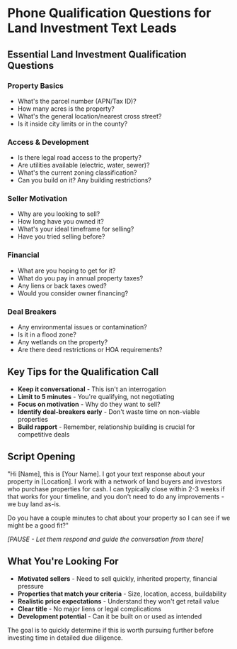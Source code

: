 # Phone Qualification Questions for Land Investment Text Leads

## Essential Land Investment Qualification Questions

### **Property Basics**
- What's the parcel number (APN/Tax ID)?
- How many acres is the property?
- What's the general location/nearest cross street?
- Is it inside city limits or in the county?

### **Access & Development**
- Is there legal road access to the property?
- Are utilities available (electric, water, sewer)?
- What's the current zoning classification?
- Can you build on it? Any building restrictions?

### **Seller Motivation** 
- Why are you looking to sell?
- How long have you owned it?
- What's your ideal timeframe for selling?
- Have you tried selling before?

### **Financial**
- What are you hoping to get for it?
- What do you pay in annual property taxes?
- Any liens or back taxes owed?
- Would you consider owner financing?

### **Deal Breakers**
- Any environmental issues or contamination?
- Is it in a flood zone?
- Any wetlands on the property?
- Are there deed restrictions or HOA requirements?

## Key Tips for the Qualification Call

- **Keep it conversational** - This isn't an interrogation
- **Limit to 5 minutes** - You're qualifying, not negotiating
- **Focus on motivation** - Why do they want to sell?
- **Identify deal-breakers early** - Don't waste time on non-viable properties
- **Build rapport** - Remember, relationship building is crucial for competitive deals

## Script Opening

"Hi [Name], this is [Your Name]. I got your text response about your property in [Location]. I work with a network of land buyers and investors who purchase properties for cash. I can typically close within 2-3 weeks if that works for your timeline, and you don't need to do any improvements - we buy land as-is. 

Do you have a couple minutes to chat about your property so I can see if we might be a good fit?"

*[PAUSE - Let them respond and guide the conversation from there]*

## What You're Looking For

- **Motivated sellers** - Need to sell quickly, inherited property, financial pressure
- **Properties that match your criteria** - Size, location, access, buildability
- **Realistic price expectations** - Understand they won't get retail value
- **Clear title** - No major liens or legal complications
- **Development potential** - Can it be built on or used as intended

The goal is to quickly determine if this is worth pursuing further before investing time in detailed due diligence.